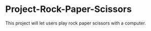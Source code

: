 # Project-Rock-Paper-Scissors

This project will let users play rock paper scissors with a computer.